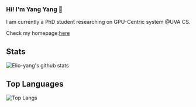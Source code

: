 ### Hi! I'm Yang Yang 👋

I am currently a PhD student researching on GPU-Centric system @UVA CS. 

Check my homepage:[here](https://elio-yang.github.io/)

<!--
**Elio-yang/elio-yang** is a ✨ _special_ ✨ repository because its `README.md` (this file) appears on your GitHub profile.

Here are some ideas to get you started:

- 🔭 I’m currently working on ...
- 🌱 I’m currently learning ...
- 👯 I’m looking to collaborate on ...
- 🤔 I’m looking for help with ...
- 💬 Ask me about ...
- 📫 How to reach me: ...
- 😄 Pronouns: ...
- ⚡ Fun fact: ...
-->

## Stats
![Elio-yang's github stats](https://github-readme-stats.vercel.app/api?username=Elio-yang)

## Top Languages
![Top Langs](https://github-readme-stats.vercel.app/api/top-langs/?username=Elio-yang&langs_count=8)
